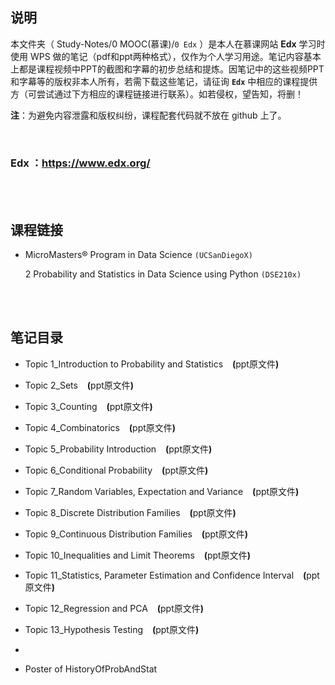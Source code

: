 ## 说明
本文件夹（ Study-Notes/0 MOOC(慕课)/`0 Edx` ）是本人在慕课网站 **Edx** 学习时使用 WPS 做的笔记（pdf和ppt两种格式），仅作为个人学习用途。笔记内容基本上都是课程视频中PPT的截图和字幕的初步总结和提炼。因笔记中的这些视频PPT和字幕等的版权非本人所有，若需下载这些笔记，请征询 **`Edx`** 中相应的课程提供方（可尝试通过下方相应的课程链接进行联系）。如若侵权，望告知，将删！

**注**：为避免内容泄露和版权纠纷，课程配套代码就不放在 github 上了。

<br>

### Edx ：https://www.edx.org/

<br>
<br>


## 课程链接
* <a href="https://www.edx.org/micromasters/uc-san-diegox-data-science" style="text-decoration:none">MicroMasters® Program in Data Science</a> `(UCSanDiegoX)`

	2 <a href="https://www.edx.org/course/probability-and-statistics-in-data-science-using-p" style="text-decoration:none">Probability and Statistics in Data Science using Python</a> `(DSE210x)`

<br>
<br>

## 笔记目录
* <a href="https://abrachan.github.io/Study-Notes/0 MOOC(慕课)/0 Edx/0 MicroMasters Program_Data Science (UCSanDiegoX)/2 Probability and Statistics in Data Science using Python_DSE210x/Topic 1_Introduction to Probability and Statistics.pdf" style="text-decoration:none">Topic 1_Introduction to Probability and Statistics</a> &ensp; **(**<a href="https://kdocs.cn/l/cgKN8AXNHgT2" style="text-decoration:none">ppt原文件</a>**)**

* <a href="https://abrachan.github.io/Study-Notes/0 MOOC(慕课)/0 Edx/0 MicroMasters Program_Data Science (UCSanDiegoX)/2 Probability and Statistics in Data Science using Python_DSE210x/Topic 2_Sets.pdf" style="text-decoration:none">Topic 2_Sets</a> &ensp; **(**<a href="https://kdocs.cn/l/cgHrI2g5xjEZ" style="text-decoration:none">ppt原文件</a>**)**

* <a href="https://abrachan.github.io/Study-Notes/0 MOOC(慕课)/0 Edx/0 MicroMasters Program_Data Science (UCSanDiegoX)/2 Probability and Statistics in Data Science using Python_DSE210x/Topic 3_Counting.pdf" style="text-decoration:none">Topic 3_Counting</a> &ensp; **(**<a href="https://kdocs.cn/l/cc3iuqJHsnDy" style="text-decoration:none">ppt原文件</a>**)**

* <a href="https://abrachan.github.io/Study-Notes/0 MOOC(慕课)/0 Edx/0 MicroMasters Program_Data Science (UCSanDiegoX)/2 Probability and Statistics in Data Science using Python_DSE210x/Topic 4_Combinatorics.pdf" style="text-decoration:none">Topic 4_Combinatorics</a> &ensp; **(**<a href="https://kdocs.cn/l/cebJVCLvCwHs" style="text-decoration:none">ppt原文件</a>**)**

* <a href="https://abrachan.github.io/Study-Notes/0 MOOC(慕课)/0 Edx/0 MicroMasters Program_Data Science (UCSanDiegoX)/2 Probability and Statistics in Data Science using Python_DSE210x/Topic 5_Probability Introduction.pdf" style="text-decoration:none">Topic 5_Probability Introduction</a> &ensp; **(**<a href="https://kdocs.cn/l/cmn0BM2BHlEb" style="text-decoration:none">ppt原文件</a>**)**

* <a href="https://abrachan.github.io/Study-Notes/0 MOOC(慕课)/0 Edx/0 MicroMasters Program_Data Science (UCSanDiegoX)/2 Probability and Statistics in Data Science using Python_DSE210x/Topic 6_Conditional Probability.pdf" style="text-decoration:none">Topic 6_Conditional Probability</a> &ensp; **(**<a href="https://kdocs.cn/l/ccajMesPnGQx" style="text-decoration:none">ppt原文件</a>**)**

* <a href="https://abrachan.github.io/Study-Notes/0 MOOC(慕课)/0 Edx/0 MicroMasters Program_Data Science (UCSanDiegoX)/2 Probability and Statistics in Data Science using Python_DSE210x/Topic 7_Random Variables, Expectation and Variance.pdf" style="text-decoration:none">Topic 7_Random Variables, Expectation and Variance</a> &ensp; **(**<a href="https://kdocs.cn/l/cfVHvsUxYvSq" style="text-decoration:none">ppt原文件</a>**)**

* <a href="https://abrachan.github.io/Study-Notes/0 MOOC(慕课)/0 Edx/0 MicroMasters Program_Data Science (UCSanDiegoX)/2 Probability and Statistics in Data Science using Python_DSE210x/Topic 8_Discrete Distribution Families.pdf" style="text-decoration:none">Topic 8_Discrete Distribution Families</a> &ensp; **(**<a href="https://kdocs.cn/l/ctcIR1WcBLON" style="text-decoration:none">ppt原文件</a>**)**

* <a href="https://abrachan.github.io/Study-Notes/0 MOOC(慕课)/0 Edx/0 MicroMasters Program_Data Science (UCSanDiegoX)/2 Probability and Statistics in Data Science using Python_DSE210x/Topic 9_Continuous Distribution Families.pdf" style="text-decoration:none">Topic 9_Continuous Distribution Families</a> &ensp; **(**<a href="https://kdocs.cn/l/cmdIdUvsIfbs" style="text-decoration:none">ppt原文件</a>**)**

* <a href="https://abrachan.github.io/Study-Notes/0 MOOC(慕课)/0 Edx/0 MicroMasters Program_Data Science (UCSanDiegoX)/2 Probability and Statistics in Data Science using Python_DSE210x/Topic 10_Inequalities and Limit Theorems.pdf" style="text-decoration:none">Topic 10_Inequalities and Limit Theorems</a> &ensp; **(**<a href="https://kdocs.cn/l/cs2fp5ACCaEK" style="text-decoration:none">ppt原文件</a>**)**

* <a href="https://abrachan.github.io/Study-Notes/0 MOOC(慕课)/0 Edx/0 MicroMasters Program_Data Science (UCSanDiegoX)/2 Probability and Statistics in Data Science using Python_DSE210x/Topic 11_Statistics, Parameter Estimation and Confidence Interval.pdf" style="text-decoration:none">Topic 11_Statistics, Parameter Estimation and Confidence Interval</a> &ensp; **(**<a href="https://kdocs.cn/l/cm2NTEtcLUzw" style="text-decoration:none">ppt原文件</a>**)**

* <a href="https://abrachan.github.io/Study-Notes/0 MOOC(慕课)/0 Edx/0 MicroMasters Program_Data Science (UCSanDiegoX)/2 Probability and Statistics in Data Science using Python_DSE210x/Topic 12_Regression and PCA.pdf" style="text-decoration:none">Topic 12_Regression and PCA</a> &ensp; **(**<a href="https://kdocs.cn/l/cr1fkCOoQUTJ" style="text-decoration:none">ppt原文件</a>**)**

* <a href="https://abrachan.github.io/Study-Notes/0 MOOC(慕课)/0 Edx/0 MicroMasters Program_Data Science (UCSanDiegoX)/2 Probability and Statistics in Data Science using Python_DSE210x/Topic 13_Hypothesis Testing.pdf" style="text-decoration:none">Topic 13_Hypothesis Testing</a> &ensp; **(**<a href="https://kdocs.cn/l/ct4mpfPGEn0C" style="text-decoration:none">ppt原文件</a>**)**

* <a href="https://abrachan.github.io/Study-Notes/0 MOOC(慕课)/0 Edx/0 MicroMasters Program_Data Science (UCSanDiegoX)/2 Probability and Statistics in Data Science using Python_DSE210x/.pdf" style="text-decoration:none"></a>

* <a href="https://abrachan.github.io/Study-Notes/0 MOOC(慕课)/0 Edx/0 MicroMasters Program_Data Science (UCSanDiegoX)/2 Probability and Statistics in Data Science using Python_DSE210x/Poster of HistoryOfProbAndStat.pdf" style="text-decoration:none">Poster of HistoryOfProbAndStat</a>
